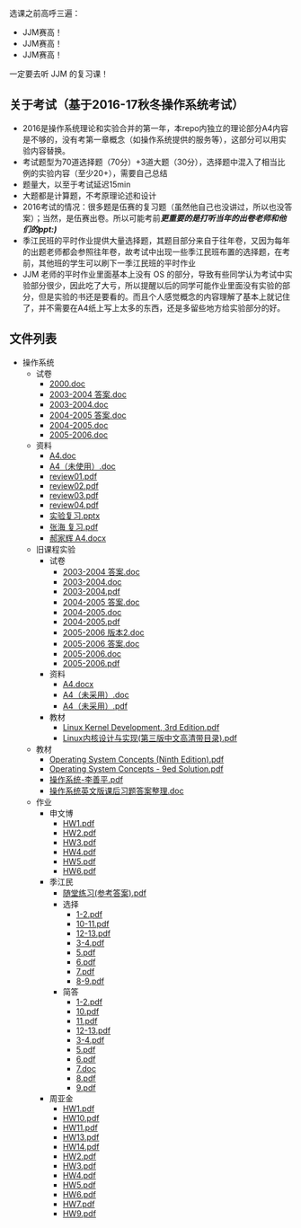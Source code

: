 选课之前高呼三遍：

- JJM赛高！
- JJM赛高！
- JJM赛高！

一定要去听 JJM 的复习课！

## 关于考试（基于2016-17秋冬操作系统考试）
- 2016是操作系统理论和实验合并的第一年，本repo内独立的理论部分A4内容是不够的，没有考第一章概念（如操作系统提供的服务等），这部分可以用实验内容替换。
- 考试题型为70道选择题（70分）+3道大题（30分），选择题中混入了相当比例的实验内容（至少20+），需要自己总结
- 题量大，以至于考试延迟15min
- 大题都是计算题，不考原理论述和设计
- 2016考试的情况：很多题是伍赛的复习题（虽然他自己也没讲过，所以也没答案）；当然，是伍赛出卷。所以可能考前***更重要的是打听当年的出卷老师和他们的ppt:)***
- 季江民班的平时作业提供大量选择题，其题目部分来自于往年卷，又因为每年的出题老师都会参照往年卷，故考试中出现一些季江民班布置的选择题，在考前，其他班的学生可以刷下一季江民班的平时作业
 - JJM 老师的平时作业里面基本上没有 OS 的部分，导致有些同学认为考试中实验部分很少，因此吃了大亏，所以提醒以后的同学可能作业里面没有实验的部分，但是实验的书还是要看的。而且个人感觉概念的内容理解了基本上就记住了，并不需要在A4纸上写上太多的东西，还是多留些地方给实验部分的好。


## 文件列表

- 操作系统
    - 试卷
        - [2000.doc](https://github.com/QSCTech/zju-icicles/raw/master/%E6%93%8D%E4%BD%9C%E7%B3%BB%E7%BB%9F/%E8%AF%95%E5%8D%B7/2000.doc)
        - [2003-2004 答案.doc](https://github.com/QSCTech/zju-icicles/raw/master/%E6%93%8D%E4%BD%9C%E7%B3%BB%E7%BB%9F/%E8%AF%95%E5%8D%B7/2003-2004%20%E7%AD%94%E6%A1%88.doc)
        - [2003-2004.doc](https://github.com/QSCTech/zju-icicles/raw/master/%E6%93%8D%E4%BD%9C%E7%B3%BB%E7%BB%9F/%E8%AF%95%E5%8D%B7/2003-2004.doc)
        - [2004-2005 答案.doc](https://github.com/QSCTech/zju-icicles/raw/master/%E6%93%8D%E4%BD%9C%E7%B3%BB%E7%BB%9F/%E8%AF%95%E5%8D%B7/2004-2005%20%E7%AD%94%E6%A1%88.doc)
        - [2004-2005.doc](https://github.com/QSCTech/zju-icicles/raw/master/%E6%93%8D%E4%BD%9C%E7%B3%BB%E7%BB%9F/%E8%AF%95%E5%8D%B7/2004-2005.doc)
        - [2005-2006.doc](https://github.com/QSCTech/zju-icicles/raw/master/%E6%93%8D%E4%BD%9C%E7%B3%BB%E7%BB%9F/%E8%AF%95%E5%8D%B7/2005-2006.doc)
    - 资料
        - [A4.doc](https://github.com/QSCTech/zju-icicles/raw/master/%E6%93%8D%E4%BD%9C%E7%B3%BB%E7%BB%9F/%E8%B5%84%E6%96%99/A4.doc)
        - [A4（未使用）.doc](https://github.com/QSCTech/zju-icicles/raw/master/%E6%93%8D%E4%BD%9C%E7%B3%BB%E7%BB%9F/%E8%B5%84%E6%96%99/A4%EF%BC%88%E6%9C%AA%E4%BD%BF%E7%94%A8%EF%BC%89.doc)
        - [review01.pdf](https://github.com/QSCTech/zju-icicles/raw/master/%E6%93%8D%E4%BD%9C%E7%B3%BB%E7%BB%9F/%E8%B5%84%E6%96%99/review01.pdf)
        - [review02.pdf](https://github.com/QSCTech/zju-icicles/raw/master/%E6%93%8D%E4%BD%9C%E7%B3%BB%E7%BB%9F/%E8%B5%84%E6%96%99/review02.pdf)
        - [review03.pdf](https://github.com/QSCTech/zju-icicles/raw/master/%E6%93%8D%E4%BD%9C%E7%B3%BB%E7%BB%9F/%E8%B5%84%E6%96%99/review03.pdf)
        - [review04.pdf](https://github.com/QSCTech/zju-icicles/raw/master/%E6%93%8D%E4%BD%9C%E7%B3%BB%E7%BB%9F/%E8%B5%84%E6%96%99/review04.pdf)
        - [实验复习.pptx](https://github.com/QSCTech/zju-icicles/raw/master/%E6%93%8D%E4%BD%9C%E7%B3%BB%E7%BB%9F/%E8%B5%84%E6%96%99/%E5%AE%9E%E9%AA%8C%E5%A4%8D%E4%B9%A0.pptx)
        - [张海 复习.pdf](https://github.com/QSCTech/zju-icicles/raw/master/%E6%93%8D%E4%BD%9C%E7%B3%BB%E7%BB%9F/%E8%B5%84%E6%96%99/%E5%BC%A0%E6%B5%B7%20%E5%A4%8D%E4%B9%A0.pdf)
        - [郝家辉 A4.docx](https://github.com/QSCTech/zju-icicles/raw/master/%E6%93%8D%E4%BD%9C%E7%B3%BB%E7%BB%9F/%E8%B5%84%E6%96%99/%E9%83%9D%E5%AE%B6%E8%BE%89%20A4.docx)
    - 旧课程实验
        - 试卷
            - [2003-2004 答案.doc](https://github.com/QSCTech/zju-icicles/raw/master/%E6%93%8D%E4%BD%9C%E7%B3%BB%E7%BB%9F/%E6%97%A7%E8%AF%BE%E7%A8%8B%E5%AE%9E%E9%AA%8C/%E8%AF%95%E5%8D%B7/2003-2004%20%E7%AD%94%E6%A1%88.doc)
            - [2003-2004.doc](https://github.com/QSCTech/zju-icicles/raw/master/%E6%93%8D%E4%BD%9C%E7%B3%BB%E7%BB%9F/%E6%97%A7%E8%AF%BE%E7%A8%8B%E5%AE%9E%E9%AA%8C/%E8%AF%95%E5%8D%B7/2003-2004.doc)
            - [2003-2004.pdf](https://github.com/QSCTech/zju-icicles/raw/master/%E6%93%8D%E4%BD%9C%E7%B3%BB%E7%BB%9F/%E6%97%A7%E8%AF%BE%E7%A8%8B%E5%AE%9E%E9%AA%8C/%E8%AF%95%E5%8D%B7/2003-2004.pdf)
            - [2004-2005 答案.doc](https://github.com/QSCTech/zju-icicles/raw/master/%E6%93%8D%E4%BD%9C%E7%B3%BB%E7%BB%9F/%E6%97%A7%E8%AF%BE%E7%A8%8B%E5%AE%9E%E9%AA%8C/%E8%AF%95%E5%8D%B7/2004-2005%20%E7%AD%94%E6%A1%88.doc)
            - [2004-2005.doc](https://github.com/QSCTech/zju-icicles/raw/master/%E6%93%8D%E4%BD%9C%E7%B3%BB%E7%BB%9F/%E6%97%A7%E8%AF%BE%E7%A8%8B%E5%AE%9E%E9%AA%8C/%E8%AF%95%E5%8D%B7/2004-2005.doc)
            - [2004-2005.pdf](https://github.com/QSCTech/zju-icicles/raw/master/%E6%93%8D%E4%BD%9C%E7%B3%BB%E7%BB%9F/%E6%97%A7%E8%AF%BE%E7%A8%8B%E5%AE%9E%E9%AA%8C/%E8%AF%95%E5%8D%B7/2004-2005.pdf)
            - [2005-2006 版本2.doc](https://github.com/QSCTech/zju-icicles/raw/master/%E6%93%8D%E4%BD%9C%E7%B3%BB%E7%BB%9F/%E6%97%A7%E8%AF%BE%E7%A8%8B%E5%AE%9E%E9%AA%8C/%E8%AF%95%E5%8D%B7/2005-2006%20%E7%89%88%E6%9C%AC2.doc)
            - [2005-2006 答案.doc](https://github.com/QSCTech/zju-icicles/raw/master/%E6%93%8D%E4%BD%9C%E7%B3%BB%E7%BB%9F/%E6%97%A7%E8%AF%BE%E7%A8%8B%E5%AE%9E%E9%AA%8C/%E8%AF%95%E5%8D%B7/2005-2006%20%E7%AD%94%E6%A1%88.doc)
            - [2005-2006.doc](https://github.com/QSCTech/zju-icicles/raw/master/%E6%93%8D%E4%BD%9C%E7%B3%BB%E7%BB%9F/%E6%97%A7%E8%AF%BE%E7%A8%8B%E5%AE%9E%E9%AA%8C/%E8%AF%95%E5%8D%B7/2005-2006.doc)
            - [2005-2006.pdf](https://github.com/QSCTech/zju-icicles/raw/master/%E6%93%8D%E4%BD%9C%E7%B3%BB%E7%BB%9F/%E6%97%A7%E8%AF%BE%E7%A8%8B%E5%AE%9E%E9%AA%8C/%E8%AF%95%E5%8D%B7/2005-2006.pdf)
        - 资料
            - [A4.docx](https://github.com/QSCTech/zju-icicles/raw/master/%E6%93%8D%E4%BD%9C%E7%B3%BB%E7%BB%9F/%E6%97%A7%E8%AF%BE%E7%A8%8B%E5%AE%9E%E9%AA%8C/%E8%B5%84%E6%96%99/A4.docx)
            - [A4（未采用）.doc](https://github.com/QSCTech/zju-icicles/raw/master/%E6%93%8D%E4%BD%9C%E7%B3%BB%E7%BB%9F/%E6%97%A7%E8%AF%BE%E7%A8%8B%E5%AE%9E%E9%AA%8C/%E8%B5%84%E6%96%99/A4%EF%BC%88%E6%9C%AA%E9%87%87%E7%94%A8%EF%BC%89.doc)
            - [A4（未采用）.pdf](https://github.com/QSCTech/zju-icicles/raw/master/%E6%93%8D%E4%BD%9C%E7%B3%BB%E7%BB%9F/%E6%97%A7%E8%AF%BE%E7%A8%8B%E5%AE%9E%E9%AA%8C/%E8%B5%84%E6%96%99/A4%EF%BC%88%E6%9C%AA%E9%87%87%E7%94%A8%EF%BC%89.pdf)
        - 教材
            - [Linux Kernel Development, 3rd Edition.pdf](https://github.com/QSCTech/zju-icicles/raw/master/%E6%93%8D%E4%BD%9C%E7%B3%BB%E7%BB%9F/%E6%97%A7%E8%AF%BE%E7%A8%8B%E5%AE%9E%E9%AA%8C/%E6%95%99%E6%9D%90/Linux%20Kernel%20Development%2C%203rd%20Edition.pdf)
            - [Linux内核设计与实现(第三版中文高清带目录).pdf](https://github.com/QSCTech/zju-icicles/raw/master/%E6%93%8D%E4%BD%9C%E7%B3%BB%E7%BB%9F/%E6%97%A7%E8%AF%BE%E7%A8%8B%E5%AE%9E%E9%AA%8C/%E6%95%99%E6%9D%90/Linux%E5%86%85%E6%A0%B8%E8%AE%BE%E8%AE%A1%E4%B8%8E%E5%AE%9E%E7%8E%B0%28%E7%AC%AC%E4%B8%89%E7%89%88%E4%B8%AD%E6%96%87%E9%AB%98%E6%B8%85%E5%B8%A6%E7%9B%AE%E5%BD%95%29.pdf)
    - 教材
        - [Operating System Concepts (Ninth Edition).pdf](https://github.com/QSCTech/zju-icicles/raw/master/%E6%93%8D%E4%BD%9C%E7%B3%BB%E7%BB%9F/%E6%95%99%E6%9D%90/Operating%20System%20Concepts%20%28Ninth%20Edition%29.pdf)
        - [Operating System Concepts - 9ed Solution.pdf](https://github.com/QSCTech/zju-icicles/raw/master/%E6%93%8D%E4%BD%9C%E7%B3%BB%E7%BB%9F/%E6%95%99%E6%9D%90/Operating%20System%20Concepts%20-%209ed%20Solution.pdf)
        - [操作系统-李善平.pdf](https://github.com/QSCTech/zju-icicles/raw/master/%E6%93%8D%E4%BD%9C%E7%B3%BB%E7%BB%9F/%E6%95%99%E6%9D%90/%E6%93%8D%E4%BD%9C%E7%B3%BB%E7%BB%9F-%E6%9D%8E%E5%96%84%E5%B9%B3.pdf)
        - [操作系统英文版课后习题答案整理.doc](https://github.com/QSCTech/zju-icicles/raw/master/%E6%93%8D%E4%BD%9C%E7%B3%BB%E7%BB%9F/%E6%95%99%E6%9D%90/%E6%93%8D%E4%BD%9C%E7%B3%BB%E7%BB%9F%E8%8B%B1%E6%96%87%E7%89%88%E8%AF%BE%E5%90%8E%E4%B9%A0%E9%A2%98%E7%AD%94%E6%A1%88%E6%95%B4%E7%90%86.doc)
    - 作业
        - 申文博
            - [HW1.pdf](https://github.com/QSCTech/zju-icicles/raw/master/%E6%93%8D%E4%BD%9C%E7%B3%BB%E7%BB%9F/%E4%BD%9C%E4%B8%9A/%E7%94%B3%E6%96%87%E5%8D%9A/HW1.pdf)
            - [HW2.pdf](https://github.com/QSCTech/zju-icicles/raw/master/%E6%93%8D%E4%BD%9C%E7%B3%BB%E7%BB%9F/%E4%BD%9C%E4%B8%9A/%E7%94%B3%E6%96%87%E5%8D%9A/HW2.pdf)
            - [HW3.pdf](https://github.com/QSCTech/zju-icicles/raw/master/%E6%93%8D%E4%BD%9C%E7%B3%BB%E7%BB%9F/%E4%BD%9C%E4%B8%9A/%E7%94%B3%E6%96%87%E5%8D%9A/HW3.pdf)
            - [HW4.pdf](https://github.com/QSCTech/zju-icicles/raw/master/%E6%93%8D%E4%BD%9C%E7%B3%BB%E7%BB%9F/%E4%BD%9C%E4%B8%9A/%E7%94%B3%E6%96%87%E5%8D%9A/HW4.pdf)
            - [HW5.pdf](https://github.com/QSCTech/zju-icicles/raw/master/%E6%93%8D%E4%BD%9C%E7%B3%BB%E7%BB%9F/%E4%BD%9C%E4%B8%9A/%E7%94%B3%E6%96%87%E5%8D%9A/HW5.pdf)
            - [HW6.pdf](https://github.com/QSCTech/zju-icicles/raw/master/%E6%93%8D%E4%BD%9C%E7%B3%BB%E7%BB%9F/%E4%BD%9C%E4%B8%9A/%E7%94%B3%E6%96%87%E5%8D%9A/HW6.pdf)
        - 季江民
            - [随堂练习(参考答案).pdf](https://github.com/QSCTech/zju-icicles/raw/master/%E6%93%8D%E4%BD%9C%E7%B3%BB%E7%BB%9F/%E4%BD%9C%E4%B8%9A/%E5%AD%A3%E6%B1%9F%E6%B0%91/%E9%9A%8F%E5%A0%82%E7%BB%83%E4%B9%A0%28%E5%8F%82%E8%80%83%E7%AD%94%E6%A1%88%29.pdf)
            - 选择
                - [1-2.pdf](https://github.com/QSCTech/zju-icicles/raw/master/%E6%93%8D%E4%BD%9C%E7%B3%BB%E7%BB%9F/%E4%BD%9C%E4%B8%9A/%E5%AD%A3%E6%B1%9F%E6%B0%91/%E9%80%89%E6%8B%A9/1-2.pdf)
                - [10-11.pdf](https://github.com/QSCTech/zju-icicles/raw/master/%E6%93%8D%E4%BD%9C%E7%B3%BB%E7%BB%9F/%E4%BD%9C%E4%B8%9A/%E5%AD%A3%E6%B1%9F%E6%B0%91/%E9%80%89%E6%8B%A9/10-11.pdf)
                - [12-13.pdf](https://github.com/QSCTech/zju-icicles/raw/master/%E6%93%8D%E4%BD%9C%E7%B3%BB%E7%BB%9F/%E4%BD%9C%E4%B8%9A/%E5%AD%A3%E6%B1%9F%E6%B0%91/%E9%80%89%E6%8B%A9/12-13.pdf)
                - [3-4.pdf](https://github.com/QSCTech/zju-icicles/raw/master/%E6%93%8D%E4%BD%9C%E7%B3%BB%E7%BB%9F/%E4%BD%9C%E4%B8%9A/%E5%AD%A3%E6%B1%9F%E6%B0%91/%E9%80%89%E6%8B%A9/3-4.pdf)
                - [5.pdf](https://github.com/QSCTech/zju-icicles/raw/master/%E6%93%8D%E4%BD%9C%E7%B3%BB%E7%BB%9F/%E4%BD%9C%E4%B8%9A/%E5%AD%A3%E6%B1%9F%E6%B0%91/%E9%80%89%E6%8B%A9/5.pdf)
                - [6.pdf](https://github.com/QSCTech/zju-icicles/raw/master/%E6%93%8D%E4%BD%9C%E7%B3%BB%E7%BB%9F/%E4%BD%9C%E4%B8%9A/%E5%AD%A3%E6%B1%9F%E6%B0%91/%E9%80%89%E6%8B%A9/6.pdf)
                - [7.pdf](https://github.com/QSCTech/zju-icicles/raw/master/%E6%93%8D%E4%BD%9C%E7%B3%BB%E7%BB%9F/%E4%BD%9C%E4%B8%9A/%E5%AD%A3%E6%B1%9F%E6%B0%91/%E9%80%89%E6%8B%A9/7.pdf)
                - [8-9.pdf](https://github.com/QSCTech/zju-icicles/raw/master/%E6%93%8D%E4%BD%9C%E7%B3%BB%E7%BB%9F/%E4%BD%9C%E4%B8%9A/%E5%AD%A3%E6%B1%9F%E6%B0%91/%E9%80%89%E6%8B%A9/8-9.pdf)
            - 简答
                - [1-2.pdf](https://github.com/QSCTech/zju-icicles/raw/master/%E6%93%8D%E4%BD%9C%E7%B3%BB%E7%BB%9F/%E4%BD%9C%E4%B8%9A/%E5%AD%A3%E6%B1%9F%E6%B0%91/%E7%AE%80%E7%AD%94/1-2.pdf)
                - [10.pdf](https://github.com/QSCTech/zju-icicles/raw/master/%E6%93%8D%E4%BD%9C%E7%B3%BB%E7%BB%9F/%E4%BD%9C%E4%B8%9A/%E5%AD%A3%E6%B1%9F%E6%B0%91/%E7%AE%80%E7%AD%94/10.pdf)
                - [11.pdf](https://github.com/QSCTech/zju-icicles/raw/master/%E6%93%8D%E4%BD%9C%E7%B3%BB%E7%BB%9F/%E4%BD%9C%E4%B8%9A/%E5%AD%A3%E6%B1%9F%E6%B0%91/%E7%AE%80%E7%AD%94/11.pdf)
                - [12-13.pdf](https://github.com/QSCTech/zju-icicles/raw/master/%E6%93%8D%E4%BD%9C%E7%B3%BB%E7%BB%9F/%E4%BD%9C%E4%B8%9A/%E5%AD%A3%E6%B1%9F%E6%B0%91/%E7%AE%80%E7%AD%94/12-13.pdf)
                - [3-4.pdf](https://github.com/QSCTech/zju-icicles/raw/master/%E6%93%8D%E4%BD%9C%E7%B3%BB%E7%BB%9F/%E4%BD%9C%E4%B8%9A/%E5%AD%A3%E6%B1%9F%E6%B0%91/%E7%AE%80%E7%AD%94/3-4.pdf)
                - [5.pdf](https://github.com/QSCTech/zju-icicles/raw/master/%E6%93%8D%E4%BD%9C%E7%B3%BB%E7%BB%9F/%E4%BD%9C%E4%B8%9A/%E5%AD%A3%E6%B1%9F%E6%B0%91/%E7%AE%80%E7%AD%94/5.pdf)
                - [6.pdf](https://github.com/QSCTech/zju-icicles/raw/master/%E6%93%8D%E4%BD%9C%E7%B3%BB%E7%BB%9F/%E4%BD%9C%E4%B8%9A/%E5%AD%A3%E6%B1%9F%E6%B0%91/%E7%AE%80%E7%AD%94/6.pdf)
                - [7.doc](https://github.com/QSCTech/zju-icicles/raw/master/%E6%93%8D%E4%BD%9C%E7%B3%BB%E7%BB%9F/%E4%BD%9C%E4%B8%9A/%E5%AD%A3%E6%B1%9F%E6%B0%91/%E7%AE%80%E7%AD%94/7.doc)
                - [8.pdf](https://github.com/QSCTech/zju-icicles/raw/master/%E6%93%8D%E4%BD%9C%E7%B3%BB%E7%BB%9F/%E4%BD%9C%E4%B8%9A/%E5%AD%A3%E6%B1%9F%E6%B0%91/%E7%AE%80%E7%AD%94/8.pdf)
                - [9.pdf](https://github.com/QSCTech/zju-icicles/raw/master/%E6%93%8D%E4%BD%9C%E7%B3%BB%E7%BB%9F/%E4%BD%9C%E4%B8%9A/%E5%AD%A3%E6%B1%9F%E6%B0%91/%E7%AE%80%E7%AD%94/9.pdf)
        - 周亚金
            - [HW1.pdf](https://github.com/QSCTech/zju-icicles/raw/master/%E6%93%8D%E4%BD%9C%E7%B3%BB%E7%BB%9F/%E4%BD%9C%E4%B8%9A/%E5%91%A8%E4%BA%9A%E9%87%91/HW1.pdf)
            - [HW10.pdf](https://github.com/QSCTech/zju-icicles/raw/master/%E6%93%8D%E4%BD%9C%E7%B3%BB%E7%BB%9F/%E4%BD%9C%E4%B8%9A/%E5%91%A8%E4%BA%9A%E9%87%91/HW10.pdf)
            - [HW11.pdf](https://github.com/QSCTech/zju-icicles/raw/master/%E6%93%8D%E4%BD%9C%E7%B3%BB%E7%BB%9F/%E4%BD%9C%E4%B8%9A/%E5%91%A8%E4%BA%9A%E9%87%91/HW11.pdf)
            - [HW13.pdf](https://github.com/QSCTech/zju-icicles/raw/master/%E6%93%8D%E4%BD%9C%E7%B3%BB%E7%BB%9F/%E4%BD%9C%E4%B8%9A/%E5%91%A8%E4%BA%9A%E9%87%91/HW13.pdf)
            - [HW14.pdf](https://github.com/QSCTech/zju-icicles/raw/master/%E6%93%8D%E4%BD%9C%E7%B3%BB%E7%BB%9F/%E4%BD%9C%E4%B8%9A/%E5%91%A8%E4%BA%9A%E9%87%91/HW14.pdf)
            - [HW2.pdf](https://github.com/QSCTech/zju-icicles/raw/master/%E6%93%8D%E4%BD%9C%E7%B3%BB%E7%BB%9F/%E4%BD%9C%E4%B8%9A/%E5%91%A8%E4%BA%9A%E9%87%91/HW2.pdf)
            - [HW3.pdf](https://github.com/QSCTech/zju-icicles/raw/master/%E6%93%8D%E4%BD%9C%E7%B3%BB%E7%BB%9F/%E4%BD%9C%E4%B8%9A/%E5%91%A8%E4%BA%9A%E9%87%91/HW3.pdf)
            - [HW4.pdf](https://github.com/QSCTech/zju-icicles/raw/master/%E6%93%8D%E4%BD%9C%E7%B3%BB%E7%BB%9F/%E4%BD%9C%E4%B8%9A/%E5%91%A8%E4%BA%9A%E9%87%91/HW4.pdf)
            - [HW5.pdf](https://github.com/QSCTech/zju-icicles/raw/master/%E6%93%8D%E4%BD%9C%E7%B3%BB%E7%BB%9F/%E4%BD%9C%E4%B8%9A/%E5%91%A8%E4%BA%9A%E9%87%91/HW5.pdf)
            - [HW6.pdf](https://github.com/QSCTech/zju-icicles/raw/master/%E6%93%8D%E4%BD%9C%E7%B3%BB%E7%BB%9F/%E4%BD%9C%E4%B8%9A/%E5%91%A8%E4%BA%9A%E9%87%91/HW6.pdf)
            - [HW7.pdf](https://github.com/QSCTech/zju-icicles/raw/master/%E6%93%8D%E4%BD%9C%E7%B3%BB%E7%BB%9F/%E4%BD%9C%E4%B8%9A/%E5%91%A8%E4%BA%9A%E9%87%91/HW7.pdf)
            - [HW9.pdf](https://github.com/QSCTech/zju-icicles/raw/master/%E6%93%8D%E4%BD%9C%E7%B3%BB%E7%BB%9F/%E4%BD%9C%E4%B8%9A/%E5%91%A8%E4%BA%9A%E9%87%91/HW9.pdf)
